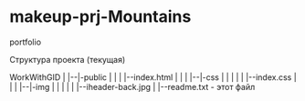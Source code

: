 # makeup-prj-Mountains
portfolio

Структура проекта (текущая)

WorkWithGID
  |
  |--|-public
  |     |
  |     |--index.html
  |     |
  |     |--|-css
  |     |     |
  |     |     |--index.css
  |     |
  |     |--|-img
  |     |     |
  |     |     |--iheader-back.jpg
  |
  |--readme.txt  - этот файл
